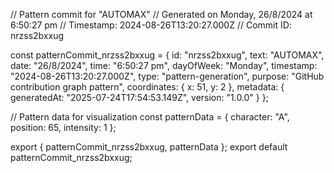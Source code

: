 // Pattern commit for "AUTOMAX"
// Generated on Monday, 26/8/2024 at 6:50:27 pm
// Timestamp: 2024-08-26T13:20:27.000Z
// Commit ID: nrzss2bxxug

const patternCommit_nrzss2bxxug = {
  id: "nrzss2bxxug",
  text: "AUTOMAX",
  date: "26/8/2024",
  time: "6:50:27 pm",
  dayOfWeek: "Monday",
  timestamp: "2024-08-26T13:20:27.000Z",
  type: "pattern-generation",
  purpose: "GitHub contribution graph pattern",
  coordinates: {
    x: 51,
    y: 2
  },
  metadata: {
    generatedAt: "2025-07-24T17:54:53.149Z",
    version: "1.0.0"
  }
};

// Pattern data for visualization
const patternData = {
  character: "A",
  position: 65,
  intensity: 1
};

export { patternCommit_nrzss2bxxug, patternData };
export default patternCommit_nrzss2bxxug;

